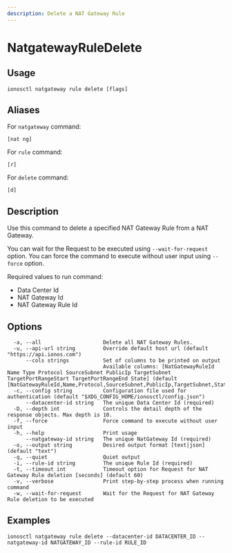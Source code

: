 ```yaml
---
description: Delete a NAT Gateway Rule
---
```


# NatgatewayRuleDelete

## Usage

```text
ionosctl natgateway rule delete [flags]
```

## Aliases

For `natgateway` command:

```text
[nat ng]
```

For `rule` command:

```text
[r]
```

For `delete` command:

```text
[d]
```

## Description

Use this command to delete a specified NAT Gateway Rule from a NAT Gateway.

You can wait for the Request to be executed using `--wait-for-request` option. You can force the command to execute without user input using `--force` option.

Required values to run command:

* Data Center Id
* NAT Gateway Id
* NAT Gateway Rule Id

## Options

```text
  -a, --all                    Delete all NAT Gateway Rules.
  -u, --api-url string         Override default host url (default "https://api.ionos.com")
      --cols strings           Set of columns to be printed on output 
                               Available columns: [NatGatewayRuleId Name Type Protocol SourceSubnet PublicIp TargetSubnet TargetPortRangeStart TargetPortRangeEnd State] (default [NatGatewayRuleId,Name,Protocol,SourceSubnet,PublicIp,TargetSubnet,State])
  -c, --config string          Configuration file used for authentication (default "$XDG_CONFIG_HOME/ionosctl/config.json")
      --datacenter-id string   The unique Data Center Id (required)
  -D, --depth int              Controls the detail depth of the response objects. Max depth is 10.
  -f, --force                  Force command to execute without user input
  -h, --help                   Print usage
      --natgateway-id string   The unique NatGateway Id (required)
  -o, --output string          Desired output format [text|json] (default "text")
  -q, --quiet                  Quiet output
  -i, --rule-id string         The unique Rule Id (required)
  -t, --timeout int            Timeout option for Request for NAT Gateway Rule deletion [seconds] (default 60)
  -v, --verbose                Print step-by-step process when running command
  -w, --wait-for-request       Wait for the Request for NAT Gateway Rule deletion to be executed
```

## Examples

```text
ionosctl natgateway rule delete --datacenter-id DATACENTER_ID --natgateway-id NATGATEWAY_ID --rule-id RULE_ID
```

